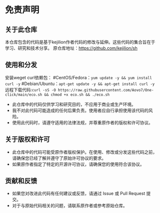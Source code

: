 # 免责声明

## 关于此仓库

本仓库包含的代码是基于kejilion作者代码的修改与延伸。这些代码的集合旨在于学习、研究和技术分享。
原仓库地址：https://github.com/kejilion/sh

## 使用和分发
安装weget curl依赖包：
#CentOS/Fedora：`yum update -y && yum install curl -y` 
#Debian/Ubuntu：`apt-get update -y && apt-get install curl -y` 
远程下载代码:`curl -sS -O https://raw.githubusercontent.com/Aovo7/One-click/main/eco.sh && chmod +x eco.sh && ./eco.sh`

- 此仓库中的代码仅供学习和研究目的，不应用于商业或生产环境。
- 我不对此代码可能造成的任何后果负责。使用者应自行承担使用该代码的风险。
- 使用此代码时，请遵守适用的法律法规，并尊重原作者的版权和许可协议。

## 关于版权和许可

- 此仓库中的代码可能受原作者版权保护。在使用、修改或分发这些代码之前，请确保您已经了解并遵守了原始许可协议的要求。
- 如果原作者指定了特定的开源许可协议，请确保您的使用符合该协议。

## 贡献和反馈

- 如果您对改进此代码有任何建议或反馈，请通过 Issue 或 Pull Request 提交。
- 对于与原始代码相关的问题，请联系原作者或参考原始仓库。
